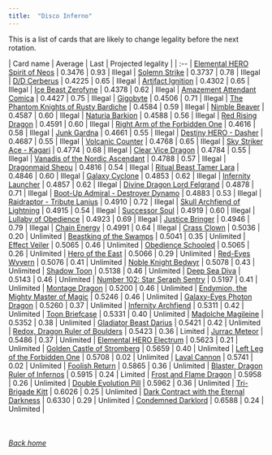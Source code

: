 ```yaml
---
title:  "Disco Inferno"
---
```


This is a list of cards that are likely to change legality before the next rotation.

| Card name | Average | Last | Projected legality |
| :-- |
[Elemental HERO Spirit of Neos](https://db.ygoprodeck.com/card/?search=Elemental%20HERO%20Spirit%20of%20Neos) | 0.3476 | 0.93 | Illegal |
[Solemn Strike](https://db.ygoprodeck.com/card/?search=Solemn%20Strike) | 0.3737 | 0.78 | Illegal |
[D/D Cerberus](https://db.ygoprodeck.com/card/?search=D/D%20Cerberus) | 0.4225 | 0.65 | Illegal |
[Artifact Ignition](https://db.ygoprodeck.com/card/?search=Artifact%20Ignition) | 0.4302 | 0.65 | Illegal |
[Ice Beast Zerofyne](https://db.ygoprodeck.com/card/?search=Ice%20Beast%20Zerofyne) | 0.4378 | 0.62 | Illegal |
[Amazement Attendant Comica](https://db.ygoprodeck.com/card/?search=Amazement%20Attendant%20Comica) | 0.4427 | 0.75 | Illegal |
[Gigobyte](https://db.ygoprodeck.com/card/?search=Gigobyte) | 0.4506 | 0.71 | Illegal |
[The Phantom Knights of Rusty Bardiche](https://db.ygoprodeck.com/card/?search=The%20Phantom%20Knights%20of%20Rusty%20Bardiche) | 0.4584 | 0.59 | Illegal |
[Nimble Beaver](https://db.ygoprodeck.com/card/?search=Nimble%20Beaver) | 0.4587 | 0.60 | Illegal |
[Naturia Barkion](https://db.ygoprodeck.com/card/?search=Naturia%20Barkion) | 0.4588 | 0.56 | Illegal |
[Red Rising Dragon](https://db.ygoprodeck.com/card/?search=Red%20Rising%20Dragon) | 0.4591 | 0.60 | Illegal |
[Right Arm of the Forbidden One](https://db.ygoprodeck.com/card/?search=Right%20Arm%20of%20the%20Forbidden%20One) | 0.4616 | 0.58 | Illegal |
[Junk Gardna](https://db.ygoprodeck.com/card/?search=Junk%20Gardna) | 0.4661 | 0.55 | Illegal |
[Destiny HERO - Dasher](https://db.ygoprodeck.com/card/?search=Destiny%20HERO%20-%20Dasher) | 0.4687 | 0.55 | Illegal |
[Volcanic Counter](https://db.ygoprodeck.com/card/?search=Volcanic%20Counter) | 0.4768 | 0.65 | Illegal |
[Sky Striker Ace - Kagari](https://db.ygoprodeck.com/card/?search=Sky%20Striker%20Ace%20-%20Kagari) | 0.4774 | 0.68 | Illegal |
[Clear Vice Dragon](https://db.ygoprodeck.com/card/?search=Clear%20Vice%20Dragon) | 0.4784 | 0.55 | Illegal |
[Vanadis of the Nordic Ascendant](https://db.ygoprodeck.com/card/?search=Vanadis%20of%20the%20Nordic%20Ascendant) | 0.4788 | 0.57 | Illegal |
[Dragonmaid Sheou](https://db.ygoprodeck.com/card/?search=Dragonmaid%20Sheou) | 0.4816 | 0.54 | Illegal |
[Ritual Beast Tamer Lara](https://db.ygoprodeck.com/card/?search=Ritual%20Beast%20Tamer%20Lara) | 0.4846 | 0.60 | Illegal |
[Galaxy Cyclone](https://db.ygoprodeck.com/card/?search=Galaxy%20Cyclone) | 0.4853 | 0.62 | Illegal |
[Infernity Launcher](https://db.ygoprodeck.com/card/?search=Infernity%20Launcher) | 0.4857 | 0.62 | Illegal |
[Divine Dragon Lord Felgrand](https://db.ygoprodeck.com/card/?search=Divine%20Dragon%20Lord%20Felgrand) | 0.4878 | 0.71 | Illegal |
[Boot-Up Admiral - Destroyer Dynamo](https://db.ygoprodeck.com/card/?search=Boot-Up%20Admiral%20-%20Destroyer%20Dynamo) | 0.4883 | 0.53 | Illegal |
[Raidraptor - Tribute Lanius](https://db.ygoprodeck.com/card/?search=Raidraptor%20-%20Tribute%20Lanius) | 0.4910 | 0.72 | Illegal |
[Skull Archfiend of Lightning](https://db.ygoprodeck.com/card/?search=Skull%20Archfiend%20of%20Lightning) | 0.4915 | 0.54 | Illegal |
[Successor Soul](https://db.ygoprodeck.com/card/?search=Successor%20Soul) | 0.4919 | 0.60 | Illegal |
[Lullaby of Obedience](https://db.ygoprodeck.com/card/?search=Lullaby%20of%20Obedience) | 0.4923 | 0.69 | Illegal |
[Justice Bringer](https://db.ygoprodeck.com/card/?search=Justice%20Bringer) | 0.4946 | 0.79 | Illegal |
[Chain Energy](https://db.ygoprodeck.com/card/?search=Chain%20Energy) | 0.4991 | 0.64 | Illegal |
[Crass Clown](https://db.ygoprodeck.com/card/?search=Crass%20Clown) | 0.5036 | 0.20 | Unlimited |
[Beastking of the Swamps](https://db.ygoprodeck.com/card/?search=Beastking%20of%20the%20Swamps) | 0.5041 | 0.35 | Unlimited |
[Effect Veiler](https://db.ygoprodeck.com/card/?search=Effect%20Veiler) | 0.5065 | 0.46 | Unlimited |
[Obedience Schooled](https://db.ygoprodeck.com/card/?search=Obedience%20Schooled) | 0.5065 | 0.26 | Unlimited |
[Hero of the East](https://db.ygoprodeck.com/card/?search=Hero%20of%20the%20East) | 0.5066 | 0.29 | Unlimited |
[Red-Eyes Wyvern](https://db.ygoprodeck.com/card/?search=Red-Eyes%20Wyvern) | 0.5076 | 0.41 | Unlimited |
[Noble Knight Bedwyr](https://db.ygoprodeck.com/card/?search=Noble%20Knight%20Bedwyr) | 0.5078 | 0.43 | Unlimited |
[Shadow Toon](https://db.ygoprodeck.com/card/?search=Shadow%20Toon) | 0.5138 | 0.46 | Unlimited |
[Deep Sea Diva](https://db.ygoprodeck.com/card/?search=Deep%20Sea%20Diva) | 0.5143 | 0.46 | Unlimited |
[Number 102: Star Seraph Sentry](https://db.ygoprodeck.com/card/?search=Number%20102:%20Star%20Seraph%20Sentry) | 0.5197 | 0.41 | Unlimited |
[Montage Dragon](https://db.ygoprodeck.com/card/?search=Montage%20Dragon) | 0.5200 | 0.46 | Unlimited |
[Endymion, the Mighty Master of Magic](https://db.ygoprodeck.com/card/?search=Endymion,%20the%20Mighty%20Master%20of%20Magic) | 0.5246 | 0.46 | Unlimited |
[Galaxy-Eyes Photon Dragon](https://db.ygoprodeck.com/card/?search=Galaxy-Eyes%20Photon%20Dragon) | 0.5260 | 0.37 | Unlimited |
[Infernity Archfiend](https://db.ygoprodeck.com/card/?search=Infernity%20Archfiend) | 0.5311 | 0.42 | Unlimited |
[Toon Briefcase](https://db.ygoprodeck.com/card/?search=Toon%20Briefcase) | 0.5331 | 0.40 | Unlimited |
[Madolche Magileine](https://db.ygoprodeck.com/card/?search=Madolche%20Magileine) | 0.5352 | 0.38 | Unlimited |
[Gladiator Beast Darius](https://db.ygoprodeck.com/card/?search=Gladiator%20Beast%20Darius) | 0.5421 | 0.42 | Unlimited |
[Redox, Dragon Ruler of Boulders](https://db.ygoprodeck.com/card/?search=Redox,%20Dragon%20Ruler%20of%20Boulders) | 0.5423 | 0.36 | Limited |
[Jurrac Meteor](https://db.ygoprodeck.com/card/?search=Jurrac%20Meteor) | 0.5486 | 0.37 | Unlimited |
[Elemental HERO Electrum](https://db.ygoprodeck.com/card/?search=Elemental%20HERO%20Electrum) | 0.5623 | 0.21 | Unlimited |
[Golden Castle of Stromberg](https://db.ygoprodeck.com/card/?search=Golden%20Castle%20of%20Stromberg) | 0.5659 | 0.40 | Unlimited |
[Left Leg of the Forbidden One](https://db.ygoprodeck.com/card/?search=Left%20Leg%20of%20the%20Forbidden%20One) | 0.5708 | 0.02 | Unlimited |
[Laval Cannon](https://db.ygoprodeck.com/card/?search=Laval%20Cannon) | 0.5741 | 0.02 | Unlimited |
[Foolish Return](https://db.ygoprodeck.com/card/?search=Foolish%20Return) | 0.5865 | 0.36 | Unlimited |
[Blaster, Dragon Ruler of Infernos](https://db.ygoprodeck.com/card/?search=Blaster,%20Dragon%20Ruler%20of%20Infernos) | 0.5915 | 0.24 | Limited |
[Frost and Flame Dragon](https://db.ygoprodeck.com/card/?search=Frost%20and%20Flame%20Dragon) | 0.5958 | 0.26 | Unlimited |
[Double Evolution Pill](https://db.ygoprodeck.com/card/?search=Double%20Evolution%20Pill) | 0.5962 | 0.36 | Unlimited |
[Tri-Brigade Kitt](https://db.ygoprodeck.com/card/?search=Tri-Brigade%20Kitt) | 0.6026 | 0.25 | Unlimited |
[Dark Contract with the Eternal Darkness](https://db.ygoprodeck.com/card/?search=Dark%20Contract%20with%20the%20Eternal%20Darkness) | 0.6330 | 0.29 | Unlimited |
[Condemned Darklord](https://db.ygoprodeck.com/card/?search=Condemned%20Darklord) | 0.6588 | 0.24 | Unlimited |

<br>

###### [Back home](index)